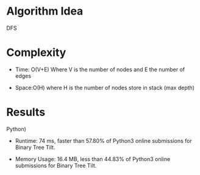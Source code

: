 # Algorithm Idea

DFS

# Complexity

- Time: O(V+E) Where V is the number of nodes and E the number of edges

- Space:O(H) where H is the number of nodes store in stack (max depth)

# Results

Python)

- Runtime: 74 ms, faster than 57.80% of Python3 online submissions for Binary Tree Tilt.

- Memory Usage: 16.4 MB, less than 44.83% of Python3 online submissions for Binary Tree Tilt.
